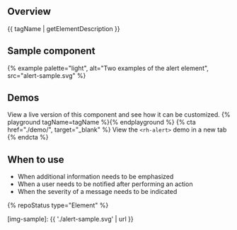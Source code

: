 ## Overview
{{ tagName | getElementDescription }}


## Sample component
{% example palette="light",
           alt="Two examples of the alert element",
           src="alert-sample.svg" %}


## Demos
  View a live version of this component and see how it can be customized.
  {% playground tagName=tagName %}{% endplayground %}
  {% cta href="./demo/", target="_blank" %}
    View the `<rh-alert>` demo in a new tab
  {% endcta %}


## When to use
  - When additional information needs to be emphasized 
  - When a user needs to be notified after performing an action
  - When the severity of a message needs to be indicated


{% repoStatus type="Element" %}


[img-sample]: {{ './alert-sample.svg' | url }}

